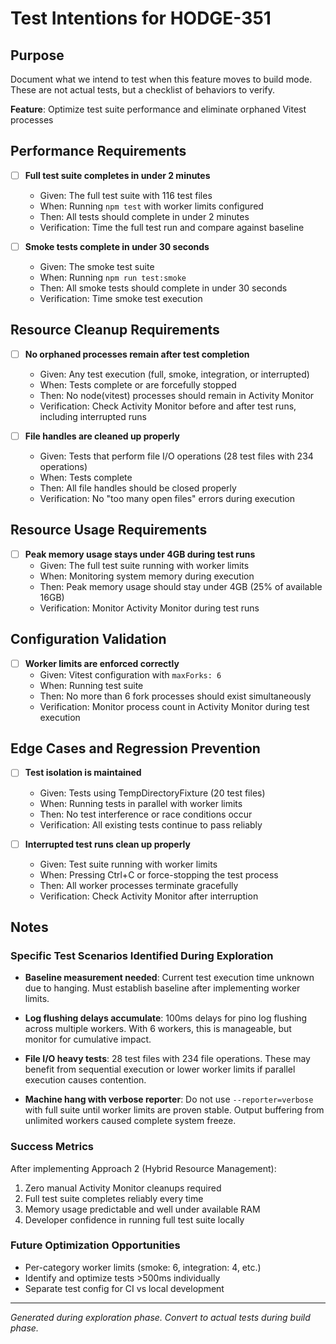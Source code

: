 # Test Intentions for HODGE-351

## Purpose
Document what we intend to test when this feature moves to build mode.
These are not actual tests, but a checklist of behaviors to verify.

**Feature**: Optimize test suite performance and eliminate orphaned Vitest processes

## Performance Requirements

- [ ] **Full test suite completes in under 2 minutes**
  - Given: The full test suite with 116 test files
  - When: Running `npm test` with worker limits configured
  - Then: All tests should complete in under 2 minutes
  - Verification: Time the full test run and compare against baseline

- [ ] **Smoke tests complete in under 30 seconds**
  - Given: The smoke test suite
  - When: Running `npm run test:smoke`
  - Then: All smoke tests should complete in under 30 seconds
  - Verification: Time smoke test execution

## Resource Cleanup Requirements

- [ ] **No orphaned processes remain after test completion**
  - Given: Any test execution (full, smoke, integration, or interrupted)
  - When: Tests complete or are forcefully stopped
  - Then: No node(vitest) processes should remain in Activity Monitor
  - Verification: Check Activity Monitor before and after test runs, including interrupted runs

- [ ] **File handles are cleaned up properly**
  - Given: Tests that perform file I/O operations (28 test files with 234 operations)
  - When: Tests complete
  - Then: All file handles should be closed properly
  - Verification: No "too many open files" errors during execution

## Resource Usage Requirements

- [ ] **Peak memory usage stays under 4GB during test runs**
  - Given: The full test suite running with worker limits
  - When: Monitoring system memory during execution
  - Then: Peak memory usage should stay under 4GB (25% of available 16GB)
  - Verification: Monitor Activity Monitor during test runs

## Configuration Validation

- [ ] **Worker limits are enforced correctly**
  - Given: Vitest configuration with `maxForks: 6`
  - When: Running test suite
  - Then: No more than 6 fork processes should exist simultaneously
  - Verification: Monitor process count in Activity Monitor during test execution

## Edge Cases and Regression Prevention

- [ ] **Test isolation is maintained**
  - Given: Tests using TempDirectoryFixture (20 test files)
  - When: Running tests in parallel with worker limits
  - Then: No test interference or race conditions occur
  - Verification: All existing tests continue to pass reliably

- [ ] **Interrupted test runs clean up properly**
  - Given: Test suite running with worker limits
  - When: Pressing Ctrl+C or force-stopping the test process
  - Then: All worker processes terminate gracefully
  - Verification: Check Activity Monitor after interruption

## Notes

### Specific Test Scenarios Identified During Exploration

- **Baseline measurement needed**: Current test execution time unknown due to hanging. Must establish baseline after implementing worker limits.

- **Log flushing delays accumulate**: 100ms delays for pino log flushing across multiple workers. With 6 workers, this is manageable, but monitor for cumulative impact.

- **File I/O heavy tests**: 28 test files with 234 file operations. These may benefit from sequential execution or lower worker limits if parallel execution causes contention.

- **Machine hang with verbose reporter**: Do not use `--reporter=verbose` with full suite until worker limits are proven stable. Output buffering from unlimited workers caused complete system freeze.

### Success Metrics

After implementing Approach 2 (Hybrid Resource Management):
1. Zero manual Activity Monitor cleanups required
2. Full test suite completes reliably every time
3. Memory usage predictable and well under available RAM
4. Developer confidence in running full test suite locally

### Future Optimization Opportunities

- Per-category worker limits (smoke: 6, integration: 4, etc.)
- Identify and optimize tests >500ms individually
- Separate test config for CI vs local development

---
*Generated during exploration phase. Convert to actual tests during build phase.*